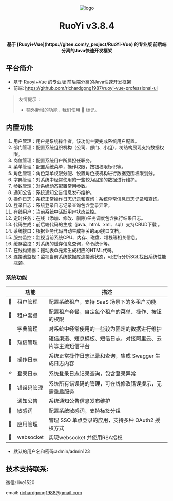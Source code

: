 <p align="center">
	<img alt="logo" src="https://oscimg.oschina.net/oscnet/up-d3d0a9303e11d522a06cd263f3079027715.png">
</p>
<h1 align="center" style="margin: 30px 0 30px; font-weight: bold;">RuoYi v3.8.4</h1>
<h4 align="center">基于 [Ruoyi+Vue](https://gitee.com/y_project/RuoYi-Vue) 的专业版 前后端分离的Java快速开发框架</h4>

## 平台简介

* 基于 [Ruoyi+Vue](https://gitee.com/y_project/RuoYi-Vue) 的专业版 前后端分离的Java快速开发框架
* 前端: https://github.com/richardgong1987/ruoyi-vue-professional-ui

> 友情提示：
>
> * 额外新增的功能，我们使用 🚀 标记。

## 内置功能

1. 用户管理：用户是系统操作者，该功能主要完成系统用户配置。
2. 部门管理：配置系统组织机构（公司、部门、小组），树结构展现支持数据权限。
3. 岗位管理：配置系统用户所属担任职务。
4. 菜单管理：配置系统菜单，操作权限，按钮权限标识等。
5. 角色管理：角色菜单权限分配、设置角色按机构进行数据范围权限划分。
6. 字典管理：对系统中经常使用的一些较为固定的数据进行维护。
7. 参数管理：对系统动态配置常用参数。
8. 通知公告：系统通知公告信息发布维护。
9. 操作日志：系统正常操作日志记录和查询；系统异常信息日志记录和查询。
10. 登录日志：系统登录日志记录查询包含登录异常。
11. 在线用户：当前系统中活跃用户状态监控。
12. 定时任务：在线（添加、修改、删除)任务调度包含执行结果日志。
13. 代码生成：前后端代码的生成（java、html、xml、sql）支持CRUD下载 。
14. 系统接口：根据业务代码自动生成相关的api接口文档。
15. 服务监控：监视当前系统CPU、内存、磁盘、堆栈等相关信息。
16. 缓存监控：对系统的缓存信息查询，命令统计等。
17. 在线构建器：拖动表单元素生成相应的HTML代码。
18. 连接池监视：监视当前系统数据库连接池状态，可进行分析SQL找出系统性能瓶颈。

### 系统功能

|     | 功能        | 描述                              |
|-----|-----------|---------------------------------|
| 🚀  | 租户管理      | 配置系统租户，支持 SaaS 场景下的多租户功能        |
| 🚀  | 租户套餐      | 配置租户套餐，自定每个租户的菜单、操作、按钮的权限       |
|     | 字典管理      | 对系统中经常使用的一些较为固定的数据进行维护          |
| 🚀  | 短信管理      | 短信渠道、短息模板、短信日志，对接阿里云、云片等主流短信平台  |
| 🚀  | 操作日志      | 系统正常操作日志记录和查询，集成 Swagger 生成日志内容 |
| ⭐️  | 登录日志      | 系统登录日志记录查询，包含登录异常               |
| 🚀  | 错误码管理     | 系统所有错误码的管理，可在线修改错误提示，无需重启服务     |
|     | 通知公告      | 系统通知公告信息发布维护                    |
| 🚀  | 敏感词       | 配置系统敏感词，支持标签分组                  |
| 🚀  | 应用管理      | 管理 SSO 单点登录的应用，支持多种 OAuth2 授权方式 |
| 🚀  | websocket | 实现websocket 并使用RSA授权            |

- 默认的用户名和密码:admin/admin123

## 技术支持联系:

微信: live1520

email: richardgong1988@gmail.com




